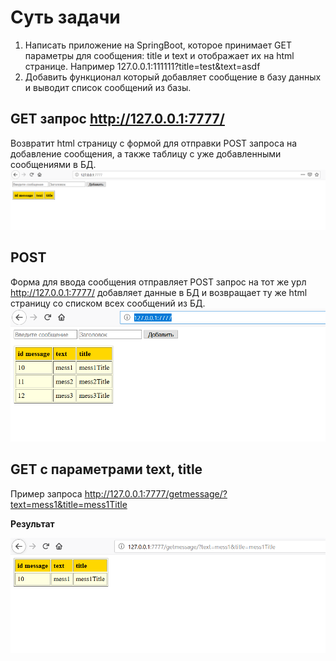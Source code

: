 Суть задачи
========================
1) Написать приложение на SpringBoot, которое принимает GET параметры для сообщения: title и text и отображает их на html странице. Например 127.0.0.1:111111?title=test&text=asdf
2) Добавить функционал который добавляет сообщение в базу данных и выводит список сообщений из базы.

## GET запрос http://127.0.0.1:7777/
Возвратит html страницу с формой для отправки POST запроса на добавление сообщения,
а также таблицу с уже добавленными сообщениями в БД.
![get](https://github.com/RodionYesipov/JE29testSpringBoot/blob/master/src/main/resources/screens/get.PNG)

## POST
Форма для ввода сообщения отправляет POST запрос на тот же урл http://127.0.0.1:7777/ 
добавляет данные в БД и возвращает ту же html страницу со списком всех сообщений из БД.
![post](https://github.com/RodionYesipov/JE29testSpringBoot/blob/master/src/main/resources/screens/post.PNG)

## GET с параметрами text, title
Пример запроса http://127.0.0.1:7777/getmessage/?text=mess1&title=mess1Title

**Результат**

![getByTitleAndText](https://github.com/RodionYesipov/JE29testSpringBoot/blob/master/src/main/resources/screens/getMessByTextAndTitle.PNG)
